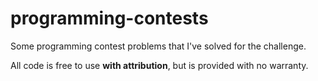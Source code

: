 # programming-contests
Some programming contest problems that I've solved for the challenge. 

All code is free to use **with attribution**, but is provided with no warranty.

